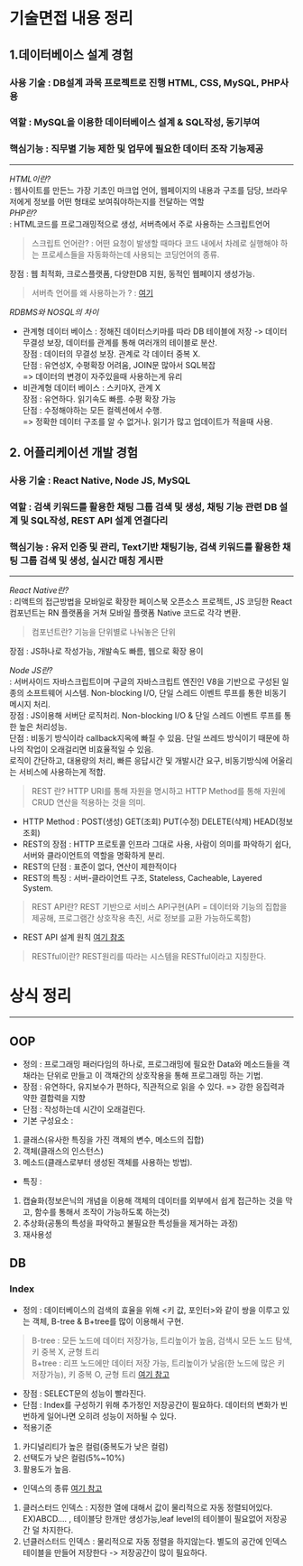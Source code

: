# 기술면접 내용 정리

## 1.데이터베이스 설계 경험
### 사용 기술 : DB설계 과목 프로젝트로 진행 HTML, CSS, MySQL, PHP사용
### 역할 : MySQL을 이용한 데이터베이스 설계 & SQL작성, 동기부여
### 핵심기능 : 직무별 기능 제한 및 업무에 필요한 데이터 조작 기능제공
--------------------------------------------
*HTML이란?*<br>
: 웹사이트를 만든느 가장 기초인 마크업 언어, 웹페이지의 내용과 구조를 담당, 브라우저에게 정보를 어떤 형태로 보여줘야하는지를 전달하는 역할<br/>
*PHP란?*<br>
: HTML코드를 프로그래밍적으로 생성, 서버측에서 주로 사용하는 스크립트언어<br>
>스크립트 언어란? : 어떤 요청이 발생할 때마다 코드 내에서 차례로 실행해야 하는 프로세스들을 자동화하는데 사용되는 코딩언어의 종류.<br/>

장점 : 웹 최적화, 크로스플랫폼, 다양한DB 지원, 동적인 웹페이지 생성가능.<br>
> 서버측 언어를 왜 사용하는가 ? : <a href = https://opentutorials.org/course/3018/5117> 여기 </a><br>

*RDBMS와 NOSQL의 차이* <br>
* 관계형 데이터 베이스 : 정해진 데이터스키마를 따라 DB 테이블에 저장 -> 데이터 무결성 보장, 데이터를 관계를 통해 여러개의 테이블로 분산.<br>
장점 : 데이터의 무결성 보장. 관계로 각 데이터 중복 X.<br>
단점 : 유연성X, 수평확장 어려움, JOIN문 많아서 SQL복잡<br>
=> 데이터의 변경이 자주있을때 사용하는게 유리<br>
* 비관계형 데이터 베이스 : 스키마X, 관계 X<br>
장점 : 유연하다. 읽기속도 빠름. 수평 확장 가능<br>
단점 : 수정해야하는 모든 컬렉션에서 수행.<br>
=> 정확한 데이터 구조를 알 수 없거나. 읽기가 많고 업데이트가 적을때 사용.<br>

## 2. 어플리케이션 개발 경험
### 사용 기술 : React Native, Node JS, MySQL
### 역할 : 검색 키워드를 활용한 채팅 그룹 검색 및 생성, 채팅 기능 관련 DB 설계 및 SQL작성, REST API 설계 연결다리
### 핵심기능 : 유저 인증 및 관리, Text기반 채팅기능, 검색 키워드를 활용한 채팅 그룹 검색 및 생성, 실시간 매칭 게시판
--------------------------------------------------------------------------------
*React Native란?*<br>
: 리액트의 접근방법을 모바일로 확장한 페이스북 오픈소스 프로젝트, JS 코딩한 React 컴포넌트는 RN 플랫폼을 거쳐 모바일 플랫폼 Native 코드로 각각 변환.<br>
> 컴포넌트란? 기능을 단위별로 나눠놓은 단위 <br>

장점 :  JS하나로 작성가능, 개발속도 빠름, 웹으로 확장 용이

*Node JS란?*<br>
: 서버사이드 자바스크립트이며 구글의 자바스크립트 엔진인 V8을 기반으로 구성된 일종의 소프트웨어 시스템. Non-blocking I/O, 단일 스레드 이벤트 루프를 통한 비동기 메시지 처리.<br>
장점 : JS이용해 서버단 로직처리. Non-blocking I/O & 단일 스레드 이벤트 루프를 통한 높은 처리성능.<br>
단점 : 비동기 방식이라 callback지옥에 빠질 수 있음. 단일 쓰레드 방식이기 때문에 하나의 작업이 오래걸리면 비효율적일 수 있음.<br>
로직이 간단하고, 대용량의 처리, 빠른 응답시간 및 개발시간 요구, 비동기방식에 어울리는 서비스에 사용하는게 적합.<br>
> REST 란? HTTP URI를 통해 자원을 명시하고  HTTP Method를 통해 자원에 CRUD 연산을 적용하는 것을 의미.
* HTTP Method : POST(생성) GET(조회) PUT(수정) DELETE(삭제) HEAD(정보조회)<br>
* REST의 장점 : HTTP 프로토콜 인프라 그대로 사용, 사람이 의미를 파악하기 쉽다, 서버와 클라이언트의 역할을 명확하게 분리.<br>
* REST의 단점 : 표준이 없다, 연산이 제한적이다<br>
* REST의 특징 : 서버-클라이언트 구조, Stateless, Cacheable, Layered System.<br>
> REST API란? REST 기반으로 서비스 API구현(API = 데이터와 기능의 집합을 제공해, 프로그램간 상호작용 촉진, 서로 정보를 교환 가능하도록함)<br>
* REST API 설계 원칙 <a href = https://gmlwjd9405.github.io/2018/09/21/rest-and-restful.html>여기 참조 </a>
> RESTful이란? REST원리를 따라는 시스템을 RESTful이라고 지칭한다.

# 상식 정리
-------------------------------
## OOP
* 정의 : 프로그래밍 패러다임의 하나로, 프로그래밍에 필요한 Data와 메소드들을 객채라는 단위로 만들고 이 객채간의 상호작용을 통해 프로그래밍 하는 기법.<br>
* 장점 : 유연하다, 유지보수가 편하다, 직관적으로 읽을 수 있다. => 강한 응집력과 약한 결합력을 지향<br>
* 단점 : 작성하는데 시간이 오래걸린다.<br>
* 기본 구성요소 : 
1. 클래스(유사한 특징을 가진 객체의 변수, 메소드의 집합)
2. 객체(클래스의 인스턴스)
3. 메소드(클래스로부터 생성된 객체를 사용하는 방법).<br>
* 특징 : 
1. 캡슐화(정보은닉의 개념을 이용해 객체의 데이터를 외부에서 쉽게 접근하는 것을 막고, 함수를 통해서 조작이 가능하도록 하는것)
2. 추상화(공통의 특성을 파악하고 불필요한 특성들을 제거하는 과정)
3. 재사용성
## DB
### Index
* 정의 : 데이터베이스의 검색의 효율을 위해 <키 값, 포인터>와 같이 쌍을 이루고 있는 객체, B-tree & B+tree를 많이 이용해서 구현.<br>
> B-tree : 모든 노드에 데이터 저장가능, 트리높이가 높음, 검색시 모든 노드 탐색, 키 중복 X, 균형 트리       
> B+tree : 리프 노드에만 데이터 저장 가능, 트리높이가 낮음(한 노드에 많은 키 저장가능), 키 중복 O, 균형 트리 <a href = https://zorba91.tistory.com/293> 여기 참고 </a> 
* 장점 : SELECT문의 성능이 빨라진다.
* 단점 : Index를 구성하기 위해 추가정인 저장공간이 필요하다. 데이터의 변화가 빈번하게 일어나면 오히려 성능이 저하될 수 있다.
* 적용기준<br>
1. 카디널리티가 높은 컬럼(중복도가 낮은 컬럼)
2. 선택도가 낮은 컬럼(5%~10%)
3. 활용도가 높음.
* 인덱스의 종류 <a href = https://lng1982.tistory.com/144>여기 참고 </a>
1. 클러스터드 인덱스 : 지정한 열에 대해서 값이 물리적으로 자동 정렬되어있다. EX)ABCD.... , 테이블당 한개만 생성가능,leaf level의 테이블이 필요없어 저장공간 덜 차지한다.
2. 넌클러스터드 인덱스 : 물리적으로 자동 정렬을 하지않는다. 별도의 공간에 인덱스 테이블을 만들어 저장한다 -> 저장공간이 많이 필요하다.
 
